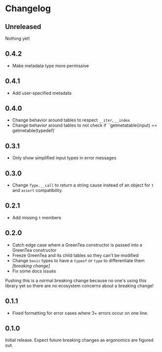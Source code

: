 # Changelog

## Unreleased

Nothing yet!

## 0.4.2

- Make metadata type more permissive

## 0.4.1

- Add user-specified metadata

## 0.4.0

- Change behavior around tables to respect `__iter`, `__index`
- Change behavior around tables to not check if ``getmetatable(input) == getmetable(typedef)`

## 0.3.1

- Only show simplified input types in error messages

## 0.3.0

- Change `Type.__call` to return a string cause instead of an object for `t` and `assert` compatibility.

## 0.2.1

- Add missing `t` members

## 0.2.0

- Catch edge case where a GreenTea constructor is passed into a GreenTea constructor
- Freeze GreenTea and its child tables so they can't be modified
- Change `basic` types to have a `typeof` or `type` to differentiate them _[breaking change]_
- Fix some docs issues

Pushing this is a normal breaking change because no one's using this library yet so there are no ecosystem concerns about a breaking change!

## 0.1.1

- Fixed formatting for error cases where 3+ errors occur on one line.

## 0.1.0

Initial release.
Expect future breaking changes as ergonomics are figured out.